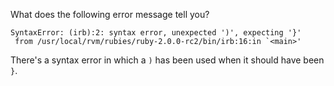 What does the following error message tell you?

  ```
  SyntaxError: (irb):2: syntax error, unexpected ')', expecting '}'
   from /usr/local/rvm/rubies/ruby-2.0.0-rc2/bin/irb:16:in `<main>'
  ```
There's a syntax error in which a `)` has been used when it should have been `}`.
